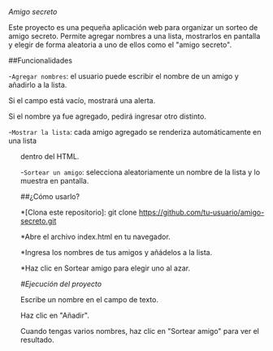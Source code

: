 <em>Amigo secreto</em>

Este proyecto es una pequeña aplicación web para organizar un sorteo de amigo secreto.
Permite agregar nombres a una lista, mostrarlos en pantalla y elegir de forma aleatoria a uno de ellos como el "amigo secreto".

##Funcionalidades

-`Agregar nombres`: el usuario puede escribir el nombre de un amigo y añadirlo a la lista.

Si el campo está vacío, mostrará una alerta.

Si el nombre ya fue agregado, pedirá ingresar otro distinto.

-`Mostrar la lista`: cada amigo agregado se renderiza automáticamente en una lista <ul> dentro del HTML.

-`Sortear un amigo`: selecciona aleatoriamente un nombre de la lista y lo muestra en pantalla.

##¿Cómo usarlo?

*[Clona este repositorio]:
git clone https://github.com/tu-usuario/amigo-secreto.git

*Abre el archivo index.html en tu navegador.

*Ingresa los nombres de tus amigos y añádelos a la lista.

*Haz clic en Sortear amigo para elegir uno al azar.

<em>#Ejecución del proyecto</em>

Escribe un nombre en el campo de texto.

Haz clic en "Añadir".

Cuando tengas varios nombres, haz clic en "Sortear amigo" para ver el resultado.
